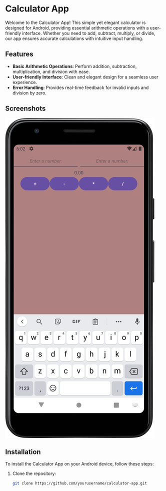 # Calculator App

Welcome to the Calculator App! This simple yet elegant calculator is designed for Android, providing essential arithmetic operations with a user-friendly interface. Whether you need to add, subtract, multiply, or divide, our app ensures accurate calculations with intuitive input handling.

## Features

- **Basic Arithmetic Operations**: Perform addition, subtraction, multiplication, and division with ease.
- **User-friendly Interface**: Clean and elegant design for a seamless user experience.
- **Error Handling**: Provides real-time feedback for invalid inputs and division by zero.

## Screenshots

![Calculator Screenshot](design.png)

## Installation

To install the Calculator App on your Android device, follow these steps:

1. Clone the repository:
   ```bash
   git clone https://github.com/yourusername/calculator-app.git
   ```